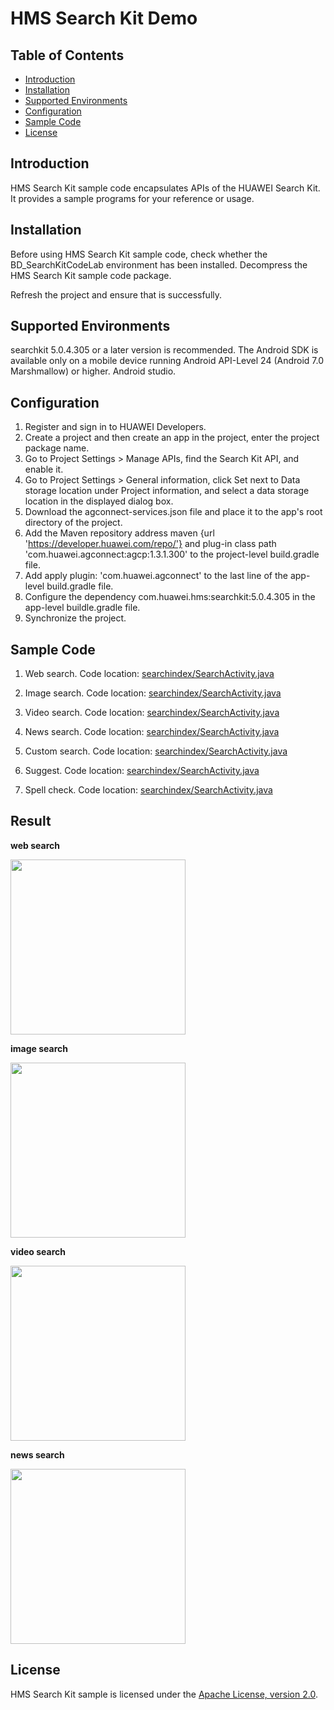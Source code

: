 # HMS Search Kit Demo

## Table of Contents

 * [Introduction](#introduction)
 * [Installation](#installation)
 * [Supported Environments](#supported-environments)
 * [Configuration ](#configuration)
 * [Sample Code](#sample-code)
 * [License](#license)
 
 
## Introduction
HMS Search Kit sample code encapsulates APIs of the HUAWEI Search Kit. It provides a sample programs for your reference or usage.

## Installation
Before using HMS Search Kit sample code, check whether the BD_SearchKitCodeLab environment has been installed.
Decompress the HMS Search Kit sample code package.
    
Refresh the project and ensure that is successfully.
    
## Supported Environments
searchkit 5.0.4.305 or a later version is recommended.
The Android SDK is available only on a mobile device running Android API-Level 24 (Android 7.0 Marshmallow) or higher.
Android studio.
	
## Configuration	
1. Register and sign in to HUAWEI Developers.
2. Create a project and then create an app in the project, enter the project package name.
3. Go to Project Settings > Manage APIs, find the Search Kit API, and enable it.
4. Go to Project Settings > General information, click Set next to Data storage location under Project information, and select a data storage location in the displayed dialog box.
5. Download the agconnect-services.json file and place it to the app's root directory of the project.
6. Add the Maven repository address maven {url 'https://developer.huawei.com/repo/'} and plug-in class path 'com.huawei.agconnect:agcp:1.3.1.300' to the project-level build.gradle file.
7. Add apply plugin: 'com.huawei.agconnect' to the last line of the app-level build.gradle file.
8. Configure the dependency com.huawei.hms:searchkit:5.0.4.305 in the app-level buildle.gradle file.
9. Synchronize the project.
	
## Sample Code

1. Web search.
Code location: [searchindex/SearchActivity.java](https://github.com/HMS-Core/hms-search-demo/blob/main/SearchKit_android_SampleCode/app/src/main/java/com/huawei/searchindex/activity/SearchActivity.java)
    
2. Image search.
Code location: [searchindex/SearchActivity.java](https://github.com/HMS-Core/hms-search-demo/blob/main/SearchKit_android_SampleCode/app/src/main/java/com/huawei/searchindex/activity/SearchActivity.java)
    
3. Video search.
Code location: [searchindex/SearchActivity.java](https://github.com/HMS-Core/hms-search-demo/blob/main/SearchKit_android_SampleCode/app/src/main/java/com/huawei/searchindex/activity/SearchActivity.java)
    
4. News search.
Code location: [searchindex/SearchActivity.java](https://github.com/HMS-Core/hms-search-demo/blob/main/SearchKit_android_SampleCode/app/src/main/java/com/huawei/searchindex/activity/SearchActivity.java)
    
5. Custom search.
Code location: [searchindex/SearchActivity.java](https://github.com/HMS-Core/hms-search-demo/blob/main/SearchKit_android_SampleCode/app/src/main/java/com/huawei/searchindex/activity/SearchActivity.java)
	
6. Suggest.
Code location: [searchindex/SearchActivity.java](https://github.com/HMS-Core/hms-search-demo/blob/main/SearchKit_android_SampleCode/app/src/main/java/com/huawei/searchindex/activity/SearchActivity.java)
	
7. Spell check.
Code location: [searchindex/SearchActivity.java](https://github.com/HMS-Core/hms-search-demo/blob/main/SearchKit_android_SampleCode/app/src/main/java/com/huawei/searchindex/activity/SearchActivity.java)


## Result
**web search**

<img src="https://github.com/HMS-Core/hms-search-demo/blob/main/image/web-search.gif" width=280>

**image search**

<img src="https://github.com/HMS-Core/hms-search-demo/blob/main/image/image-search.gif" width=280>

**video search**

<img src="https://github.com/HMS-Core/hms-search-demo/blob/main/image/video-search.gif" width=280>

**news search**

<img src="https://github.com/HMS-Core/hms-search-demo/blob/main/image/news-search.gif" width=280>

##  License
HMS Search Kit sample is licensed under the [Apache License, version 2.0](http://www.apache.org/licenses/LICENSE-2.0).
